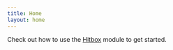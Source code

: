 ```yaml
---
title: Home
layout: home
---
```


Check out how to use the [Hitbox] module to get started.



[Hitbox]: ../Hitbox.html
